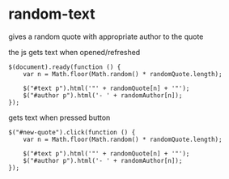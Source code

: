 # random-text
gives a random quote with appropriate author to the quote

the js
gets text when opened/refreshed
```
$(document).ready(function () {
    var n = Math.floor(Math.random() * randomQuote.length);

    $("#text p").html('"' + randomQuote[n] + '"');
    $("#author p").html('- ' + randomAuthor[n]);
});
```

gets text when pressed button
```
$("#new-quote").click(function () {
    var n = Math.floor(Math.random() * randomQuote.length);

    $("#text p").html('"' + randomQuote[n] + '"');
    $("#author p").html('- ' + randomAuthor[n]);
});
```
